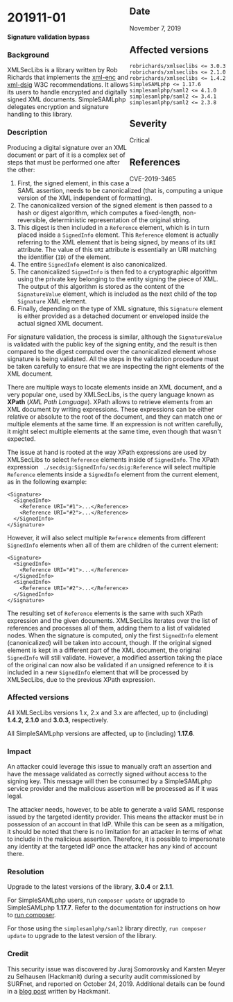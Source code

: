 <div class="sidebar-warning" style="float: right;">
<h2>Date</h2>
November 7, 2019
<h2>Affected versions</h2>
<code>robrichards/xmlseclibs <= 3.0.3</code><br/>
<code>robrichards/xmlseclibs <= 2.1.0</code><br/>
<code>robrichards/xmlseclibs <= 1.4.2</code><br/>
<code>SimpleSAMLphp <= 1.17.6</code><br/>
<code>simplesamlphp/saml2 <= 4.1.0</code><br/>
<code>simplesamlphp/saml2 <= 3.4.1</code><br/>
<code>simplesamlphp/saml2 <= 2.3.8</code>
<h2>Severity</h2>
Critical
<h2>References</h2>
CVE-2019-3465
</div>

# 201911-01

**Signature validation bypass**

### Background

XMLSecLibs is a library written by Rob Richards that implements the
[xml-enc](https://www.w3.org/TR/2002/REC-xmlenc-core-20021210/Overview.html) and
[xml-dsig](https://www.w3.org/TR/xmldsig-core1/) W3C recommendations. It allows its users to handle encrypted and
digitally signed XML documents. SimpleSAMLphp delegates encryption and signature handling to this library.

### Description

Producing a digital signature over an XML document or part of it is a complex set of steps that must be performed one
after the other:

1. First, the signed element, in this case a SAML assertion, needs to be canonicalized (that is, computing a unique
version of the XML independent of formatting).
2. The canonicalized version of the signed element is then passed to a hash or digest algorithm, which computes a
fixed-length, non-reversible, deterministic representation of the original string.
3. This digest is then included in a `Reference` element, which is in turn placed inside a `SignedInfo` element. This
`Reference` element is actually referring to the XML element that is being signed, by means of its `URI` attribute.
The value of this `URI` attribute is essentially an URI matching the identifier (`ID`) of the element.
4. The entire `SignedInfo` element is also canonicalized.
5. The canonicalized `SignedInfo` is then fed to a cryptographic algorithm using the private key belonging to the entity
signing the piece of XML. The output of this algorithm is stored as the content of the `SignatureValue` element, which
is included as the next child of the top `Signature` XML element.
6. Finally, depending on the type of XML signature, this `Signature` element is either provided as a detached document
or enveloped inside the actual signed XML document.

For signature validation, the process is similar, although the `SignatureValue` is validated with the public key of
the signing entity, and the result is then compared to the digest computed over the canonicalized element whose
signature is being validated. All the steps in the validation procedure must be taken carefully to ensure that we are
inspecting the right elements of the XML document.

There are multiple ways to locate elements inside an XML document, and a very popular one, used by XMLSecLibs, is the
query language known as **XPath** (_XML Path Language_). XPath allows to retrieve elements from an XML document by
writing expressions. These expressions can be either relative or absolute to the root of the document, and they can
match one or multiple elements at the same time. If an expression is not written carefully, it might select multiple
elements at the same time, even though that wasn't expected.

The issue at hand is rooted at the way XPath expressions are used by XMLSecLibs to select `Reference` elements inside of
`SignedInfo`. The XPath expression ` ./secdsig:SignedInfo/secdsig:Reference` will select multiple `Reference` elements
inside a `SignedInfo` element from the current element, as in the following example:

    <Signature>
      <SignedInfo>
        <Reference URI="#1">...</Reference>
        <Reference URI="#2">...</Reference>
      </SignedInfo>
    </Signature>

However, it will also select multiple `Reference` elements from different `SignedInfo` elements when all of them are
children of the current element:

    <Signature>
      <SignedInfo>
        <Reference URI="#1">...</Reference>
      </SignedInfo>
      <SignedInfo>
        <Reference URI="#2">...</Reference>
      </SignedInfo>
    </Signature>

The resulting set of `Reference` elements is the same with such XPath expression and the given documents. XMLSecLibs
iterates over the list of references and processes all of them, adding them to a list of validated nodes. When the
signature is computed, only the first `SignedInfo` element (canonicalized) will be taken into account, though. If the
original signed element is kept in a different part of the XML document, the original `SignedInfo` will still validate.
However, a modified assertion taking the place of the original can now also be validated if an unsigned reference to it
is included in a new `SignedInfo` element that will be processed by XMLSecLibs, due to the previous XPath expression.


### Affected versions

All XMLSecLibs versions 1.x, 2.x and 3.x are affected, up to (including) **1.4.2**, **2.1.0** and
**3.0.3**, respectively.

All SimpleSAMLphp versions are affected, up to (including) **1.17.6**.

### Impact

An attacker could leverage this issue to manually craft an assertion and have the message validated as correctly
signed without access to the signing key. This message will then be consumed by a SimpleSAMLphp service provider and
the malicious assertion will be processed as if it was legal.

The attacker needs, however, to be able to generate a valid SAML response issued by the targeted identity provider. This
means the attacker must be in possession of an account in that IdP. While this can be seen as a mitigation, it should be
noted that there is no limitation for an attacker in terms of what to include in the malicious assertion. Therefore, it
is possible to impersonate any identity at the targeted IdP once the attacker has any kind of account there.

### Resolution

Upgrade to the latest versions of the library, **3.0.4** or **2.1.1**.

For SimpleSAMLphp users, run `composer update` or upgrade to SimpleSAMLphp **1.17.7**. Refer to the documentation for
instructions on how to [run composer](https://simplesamlphp.org/docs/stable/simplesamlphp-install-repo).

For those using the `simplesamlphp/saml2` library directly, `run composer update` to upgrade to the latest version of
the library.

### Credit

This security issue was discovered by Juraj Somorovsky and Karsten Meyer zu Selhausen (Hackmanit) during a security
audit commissioned by SURFnet, and reported on October 24, 2019. Additional details can be found in a
[blog post](https://www.hackmanit.de/en/blog-en/82-xml-signature-validation-bypass-in-simplesamlphp-and-xmlseclibs) written
by Hackmanit.
